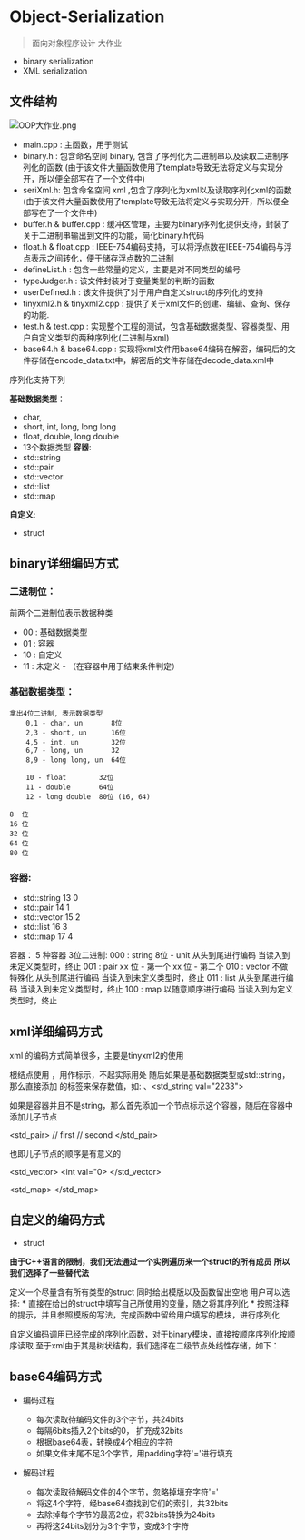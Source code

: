 # Object-Serialization

> 面向对象程序设计 大作业

* binary serialization 
* XML serialization

## 文件结构

![OOP大作业.png](https://i.loli.net/2020/07/05/FeHYLiVTnQwqWUc.png)

* main.cpp : 主函数，用于测试
* binary.h : 包含命名空间 binary, 包含了序列化为二进制串以及读取二进制序列化的函数 (由于该文件大量函数使用了template导致无法将定义与实现分开，所以便全部写在了一个文件中)
* seriXml.h: 包含命名空间 xml ,包含了序列化为xml以及读取序列化xml的函数 (由于该文件大量函数使用了template导致无法将定义与实现分开，所以便全部写在了一个文件中)
* buffer.h & buffer.cpp : 缓冲区管理，主要为binary序列化提供支持，封装了关于二进制串输出到文件的功能，简化binary.h代码
* float.h & float.cpp : IEEE-754编码支持，可以将浮点数在IEEE-754编码与浮点表示之间转化，便于储存浮点数的二进制
* defineList.h : 包含一些常量的定义，主要是对不同类型的编号
* typeJudger.h : 该文件封装对于变量类型的判断的函数
* userDefined.h : 该文件提供了对于用户自定义struct的序列化的支持
* tinyxml2.h & tinyxml2.cpp : 提供了关于xml文件的创建、编辑、查询、保存的功能.
* test.h & test.cpp : 实现整个工程的测试，包含基础数据类型、容器类型、用户自定义类型的两种序列化(二进制与xml)
* base64.h & base64.cpp : 实现将xml文件用base64编码在解密，编码后的文件存储在encode_data.txt中，解密后的文件存储在decode_data.xml中

序列化支持下列

**基础数据类型**：
* char,
* short, int, long, long long
* float, double, long double
* 13个数据类型
**容器**:
* std::string
* std::pair
* std::vector
* std::list
* std::map

**自定义**:
* struct

## binary详细编码方式

### 二进制位：
前两个二进制位表示数据种类
* 00 : 基础数据类型
* 01 : 容器
* 10 : 自定义
* 11 : 未定义 - （在容器中用于结束条件判定）

### 基础数据类型：
    拿出4位二进制, 表示数据类型
        0,1 - char, un       8位
        2,3 - short, un      16位
        4,5 - int, un        32位
        6,7 - long, un       32
        8,9 - long long, un  64位

        10 - float        32位
        11 - double       64位
        12 - long double  80位 (16, 64)

    8  位
    16 位
    32 位
    64 位
    80 位

### **容器**:
* std::string 13  0
* std::pair   14  1
* std::vector 15  2
* std::list   16  3
* std::map    17  4

容器：
    5 种容器
    3位二进制:
    000 : string
        8位 - unit
        从头到尾进行编码
        当读入到未定义类型时，终止
    001 : pair
        xx 位 - 第一个
        xx 位 - 第二个
    010 : vector
        不做特殊化
        从头到尾进行编码
        当读入到未定义类型时，终止
    011 : list
        从头到尾进行编码
        当读入到未定义类型时，终止
    100 : map
        以随意顺序进行编码
        当读入到为定义类型时，终止


## xml详细编码方式

xml 的编码方式简单很多，主要是tinyxml2的使用

根结点使用 <serialization> ，用作标示，不起实际用处
随后如果是基础数据类型或std::string，那么直接添加 <type val="">的标签来保存数值，如:
    <double val="22.33">、<std_string val="2233">

如果是容器并且不是string，那么首先添加一个节点标示这个容器，随后在容器中添加儿子节点

<std_pair>
    <int val="1">       // first
    <double val="33">   // second
</std_pair>

也即儿子节点的顺序是有意义的

<std_vector>
    <int val="1">
    <int val="333">
    <int val="0>
</std_vector>

<std_map>
    <pair key="233" value="666">
    <pair key="666" value="233">
</std_map>

## 自定义的编码方式

* struct

**由于C++语言的限制，我们无法通过一个实例遍历来一个struct的所有成员**
**所以我们选择了一些替代法**

定义一个尽量含有所有类型的struct
同时给出模版以及函数留出空地
用户可以选择:
    * 直接在给出的struct中填写自己所使用的变量，随之将其序列化
    * 按照注释的提示，并且参照模版的写法，完成函数中留给用户填写的模块，进行序列化

自定义编码调用已经完成的序列化函数，对于binary模块，直接按顺序序列化按顺序读取
至于xml由于其是树状结构，我们选择在二级节点处线性存储，如下：

<?xml version="1.0" encoding="UTF-8" standalone="no"?>
<serialization>
    <char val="122"/>
    <unsignedChar val="0"/>
    <short val="0"/>
    <unsigedShort val="0"/>
    <int val="0"/>
    <unsignedInt val="0"/>
    <long val="0"/>
    <unsignedLong val="0"/>
    <longLong val="0"/>
    <unsignedLongLong val="0"/>
    <float val="0"/>
    <double val="2020.0201999999999"/>
    <longDouble val="0"/>
    <std_string val=""/>
    <std_pair>
        <int val="0"/>
        <int val="0"/>
    </std_pair>
    <std_vector>
        <int val="10"/>
        <int val="22"/>
    </std_vector>
    <std_list/>
    <std_map/>
</serialization>

## base64编码方式

* 编码过程
    * 每次读取待编码文件的3个字节，共24bits
    * 每隔6bits插入2个bits的0， 扩充成32bits
    * 根据base64表，转换成4个相应的字符
    * 如果文件末尾不足3个字节，用padding字符'='进行填充

* 解码过程
    * 每次读取待解码文件的4个字节，忽略掉填充字符'='
    * 将这4个字符，经base64查找到它们的索引，共32bits
    * 去除掉每个字节的最高2位，将32bits转换为24bits
    * 再将这24bits划分为3个字节，变成3个字符

